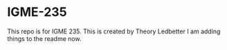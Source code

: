 # IGME-235
This repo is for IGME 235. This is created by Theory Ledbetter
I am adding things to the readme now.
